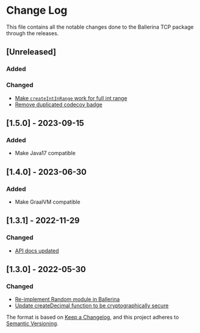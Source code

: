# Change Log
This file contains all the notable changes done to the Ballerina TCP package through the releases.

## [Unreleased]

### Added

### Changed

- [Make `createIntInRange` work for full int range ](https://github.com/ballerina-platform/ballerina-standard-library/issues/4744)
- [Remove duplicated codecov badge](https://github.com/ballerina-platform/ballerina-standard-library/issues/4893)

## [1.5.0] - 2023-09-15

### Added
- Make Java17 compatible

## [1.4.0] - 2023-06-30

### Added
- Make GraalVM compatible

## [1.3.1] - 2022-11-29

### Changed
- [API docs updated](https://github.com/ballerina-platform/ballerina-standard-library/issues/3463)

## [1.3.0] - 2022-05-30

### Changed
- [Re-implement Random module in Ballerina](https://github.com/ballerina-platform/ballerina-standard-library/issues/2661)
- [Update createDecimal function to be cryptographically secure](https://github.com/ballerina-platform/ballerina-standard-library/issues/2876)

The format is based on [Keep a Changelog](https://keepachangelog.com/en/1.0.0/), and this project adheres to [Semantic Versioning](https://semver.org/spec/v2.0.0.html).
